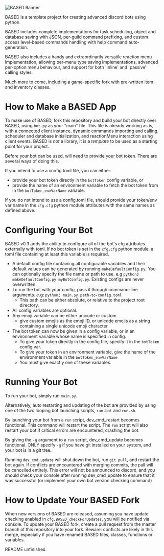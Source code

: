 ![BASED Banner](https://i.imgur.com/Nqoq3s4.png)

BASED is a template project for creating advanced discord bots using python.

BASED includes complete implementations for task scheduling, object and database saving with JSON, per-guild command prefixing, and custom access level-based commands handling with help command auto-generation.

BASED also includes a handy and extraordinarily versatile reaction menu implementation, allowing per-menu type saving implementations, advanced per-option menu behaviour, and support for both 'inline' and 'passive' calling styles.

Much more to come, including a game-specific fork with pre-written item and inventory classes.

# How to Make a BASED App
To make use of BASED, fork this repository and build your bot directly over BASED, using `bot.py` as your "main" file. This file is already working as is, with a connected client instance, dynamic commands importing and calling, scheduler and database initialization, and reactionMenu interaction using client events.
BASED is *not* a library, it is a *template* to be used as a starting point for your project.

Before your bot can be used, will need to provide your bot token. There are several ways of doing this.

If you intend to use a config.toml file, you can either:
- provide your bot token directly in the `botToken` config variable, or
- provide the name of an environment variable to fetch the bot token from in the `botToken_envVarName` variable.

If you do not intend to use a config.toml file, should provide your token/env var name in the `cfg.cfg` python module attributes with the same names as defined above.


# Configuring Your Bot
BASED v0.3 adds the ability to configure all of the bot's cfg attributes externally with toml. If no bot token is set in the `cfg.cfg` python module, a toml file containing at least this variable is required.

- A default config file containing all configurable variables and their default values can be generated by running `makeDefaultConfig.py`. You can optionally specify the file name or path to use, e.g `python3 makeDefaultConfig.py myBotConfig.py`. Existing configs are never overwritten.
- To run the bot with your config, pass it through command-line arguments. e.g: `python3 main.py path-to-config.toml`
    - This path can be either absolute, or relative to the project root directory.
- All config variables are optional.
- Any emoji variable can be either unicode or custom.
    - give custom emojis as the emoji ID, or unicode emojis as a string containing a single unicode emoji character.
- The bot token can now be given in a config variable, or in an environment variable whose name is specified in config.
    - To give your token directly in the config file, specify it in the `botToken` config var.
    - To give your token in an environment variable, give the name of the environment variable in the `botToken_envVarName`
    - You must give exactly one of these variables.
    

# Running Your Bot
To run your bot, simply run `main.py`.

Alternatively, auto restarting and updating of the bot are provided by using one of the two looping bot launching scripts, `run.bat` and `run.sh`.

By launching your bot from a `run` script, dev_cmd_restart becomes functional. This command will restart the script. The `run` script will also restart your bot if critical errors are encountered, crashing the bot.

By giving the `-g` argument to a `run` script, dev_cmd_update becomes functional. ONLY specify `-g` if you have git installed on your system, and your bot is in a git tree.

Running `dev_cmd_update` will shut down the bot, run `git pull`, and restart the bot again. If conflicts are encountered with merging commits, the pull will be cancelled entirely. This error will not be announced to discord, and you should check your console after running dev_cmd_update to ensure that it was successful (or implement your own bot version checking command)


# How to Update Your BASED Fork
When new versions of BASED are released, assuming you have update checking enabled in `cfg.BASED_checkForUpdates`, you will be notified via console.
To update your BASED fork, create a pull request from the master branch of this repository into your fork.
Beware: conflicts are likely in this merge, especially if you have renamed BASED files, classes, functions or variables.

README unfinished.
